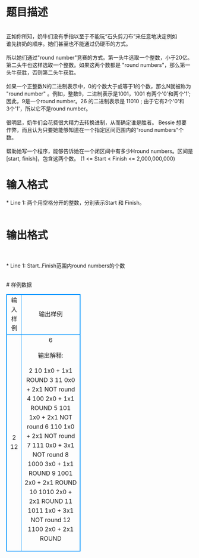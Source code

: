 # 

 
 # 题目描述 
<p>
<br>正如你所知，奶牛们没有手指以至于不能玩“石头剪刀布”来任意地决定例如<br>谁先挤奶的顺序。她们甚至也不能通过仍硬币的方式。<br><br>所以她们通过"round number"竞赛的方式。第一头牛选取一个整数，小于20亿。<br>第二头牛也这样选取一个整数。如果这两个数都是 "round numbers"，那么第一<br>头牛获胜，否则第二头牛获胜。<br><br>如果一个正整数N的二进制表示中，0的个数大于或等于1的个数，那么N就被称为<br>"round number" 。例如，整数9，二进制表示是1001，1001 有两个'0'和两个'1';<br> 因此，9是一个round number。26 的二进制表示是 11010 ; 由于它有2个'0'和<br>3个'1'，所以它不是round number。<br><br>很明显，奶牛们会花费很大精力去转换进制，从而确定谁是胜者。 Bessie 想要<br>作弊，而且认为只要她能够知道在一个指定区间范围内的"round numbers"个数。<br><br>帮助她写一个程序，能够告诉她在一个闭区间中有多少Hround numbers。区间是<br>[start, finish]，包含这两个数。 (1 <= Start < Finish <= 2,000,000,000)<br></p> 

 
 # 输入格式 
<p>
* Line 1: 两个用空格分开的整数，分别表示Start 和 Finish。<br><br></p> 

 
 # 输出格式 
<p>
<br><br>* Line 1:  Start..Finish范围内round numbers的个数<br><br></p> 
# 样例数据
<style>
        table,table tr th, table tr td { border:1px solid #0094ff; }
        table { width: 200px; min-height: 25px; line-height: 25px; text-align: center; border-collapse: collapse;}   
    </style>
<table>
	<tr>
		<td>输入样例</td>
		<td>输出样例</td>
	</tr>
<tr><td>2 12
</td><td>
6

输出解释:

 2    10  1x0 + 1x1  ROUND
 3    11  0x0 + 2x1  NOT round
 4   100  2x0 + 1x1  ROUND
 5   101  1x0 + 2x1  NOT round
 6   110  1x0 + 2x1  NOT round
 7   111  0x0 + 3x1  NOT round
 8  1000  3x0 + 1x1  ROUND
 9  1001  2x0 + 2x1  ROUND
10  1010  2x0 + 2x1  ROUND
11  1011  1x0 + 3x1  NOT round
12  1100  2x0 + 2x1  ROUND</td></tr></table>
